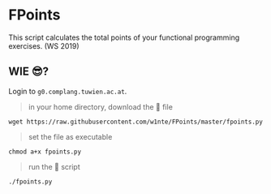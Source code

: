 # FPoints

This script calculates the total points of your functional programming exercises. (WS 2019)

## WIE 😎?

Login to ```g0.complang.tuwien.ac.at```.

> in your home directory, download the 🐍 file
```
wget https://raw.githubusercontent.com/w1nte/FPoints/master/fpoints.py
```

> set the file as executable
```
chmod a+x fpoints.py
```

> run the 🐍 script
```
./fpoints.py
```